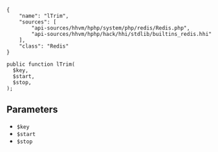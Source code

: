 ``` yamlmeta
{
    "name": "lTrim",
    "sources": [
        "api-sources/hhvm/hphp/system/php/redis/Redis.php",
        "api-sources/hhvm/hphp/hack/hhi/stdlib/builtins_redis.hhi"
    ],
    "class": "Redis"
}
```




``` Hack
public function lTrim(
  $key,
  $start,
  $stop,
);
```




## Parameters




+ ` $key `
+ ` $start `
+ ` $stop `
<!-- HHAPIDOC -->
